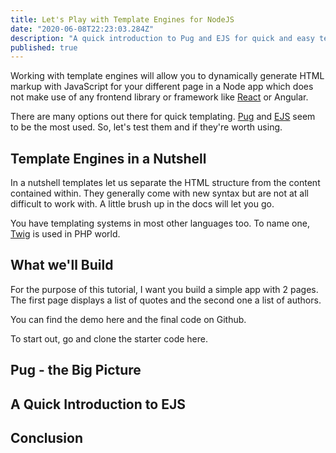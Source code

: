 ```yaml
---
title: Let's Play with Template Engines for NodeJS
date: "2020-06-08T22:23:03.284Z"
description: "A quick introduction to Pug and EJS for quick and easy templating in a NodeJS project"
published: true
---
```

Working with template engines will allow you to dynamically generate HTML markup with JavaScript for your different page in a Node app which does not make use of any frontend library or framework like [React](/vanillajs-react/) or Angular.

There are many options out there for quick templating. [Pug](https://pugjs.org/api/getting-started.html) and [EJS](https://ejs.co/) seem to be the most used. So, let's test them and if they're worth using. 

## Template Engines in a Nutshell

In a nutshell templates let us separate the HTML structure from the content contained within. They generally come with new syntax but are not at all difficult to work with. A little brush up in the docs will let you go.

You have templating systems in most other languages too. To name one, [Twig](https://twig.symfony.com/) is used in PHP world. 

## What we'll Build

For the purpose of this tutorial, I want you build a simple app with 2 pages. The first page displays a list of quotes and the second one a list of authors.

You can find the demo here and the final code on Github.

To start out, go and clone the starter code here.

## Pug - the Big Picture

## A Quick Introduction to EJS

## Conclusion